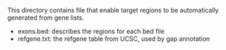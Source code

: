 
This directory contains file that enable target regions to be automatically generated from gene lists.

* exons.bed: describes the regions for each bed file
* refgene.txt: the refgene table from UCSC, used by gap annotation

